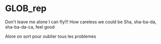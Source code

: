 # GLOB_rep
Don't leave me alone
I can fly!!!
How careless we could be
Sha, sha-ba-da, sha-ba-da-ca, feel good


Alore on sort pour oublier tous les problemes